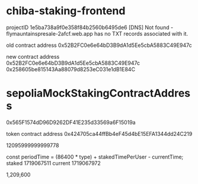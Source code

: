 # chiba-staking-frontend
projectID
1e5ba738a9f0e358f84b2560b6495de6
[DNS] Not found - flymauntainspresale-2afcf.web.app has no TXT records associated with it.



old contract address
0x52B2FC0e6e64bD3B9dA1d5Ee5cbA5883C49E947c

new contract address
0x52B2FC0e6e64bD3B9dA1d5Ee5cbA5883C49E947c
0x258605be815143Aa88079d8253eC031e1dB1E84C


# sepoliaMockStakingContractAddress
0x565F1574dD96D9262DF41E235d33569a6F15019a

token contract address
0x424705ca44ffBb4eF45d4bE15EFA1344dd24C219

12095999999999778

const periodTime = (86400 * type) + stakedTimePerUser - currentTime;
staked  1719067511
current 1719067972

1,209,600